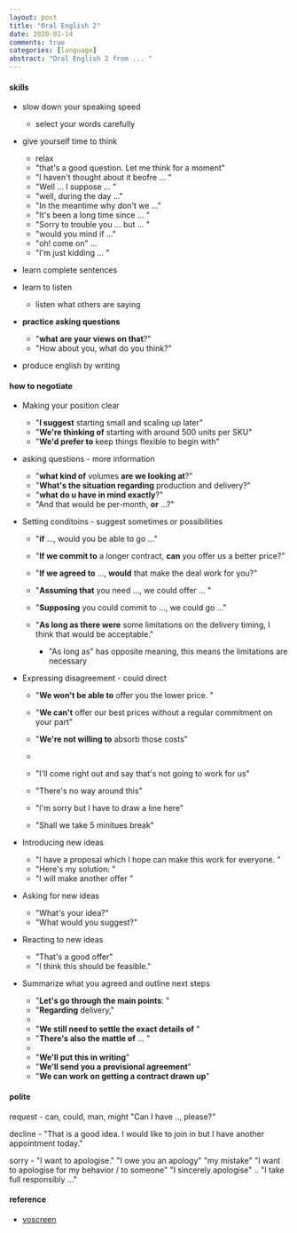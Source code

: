```yaml
---
layout: post
title: "Oral English 2"
date: 2020-01-14
comments: true
categories: [language]
abstract: "Oral English 2 from ... "
---
```


#### skills  
* slow down your speaking speed  
  - select your words carefully  
* give yourself time to think  
  - relax  
  - "that's a good question. Let me think for a moment"  
  - "I haven't thought about it beofre ... "  
  - "Well ... I suppose ... "  
  - "well, during the day ..."  
  - "In the meantime why don't we ..."  
  - "It's been a long time since ... "  
  - "Sorry to trouble you ... but ... "  
  - "would you mind if ..."   
  - "oh! come on" ...  
  - "I'm just kidding ... "  

* learn complete sentences  
* learn to listen  
  - listen what others are saying  

* **practice asking questions**  
  - "**what are your views on that**?"  
  - "How about you, what do you think?"  

* produce english by writing  


#### how to negotiate 
* Making your position clear  
  - "**I suggest** starting small and scaling up later"  
  - "**We're thinking of** starting with around 500 units per SKU"  
  - "**We'd prefer to** keep things flexible to begin with"  

* asking questions  - more information 
  - "**what kind of** volumes **are we looking at**?"  
  - "**What's the situation regarding** production and delivery?"  
  - "**what do u have in mind exactly**?"   
  - "And that would be per-month, **or** ...?"  

* Setting conditoins  - suggest sometimes  or possibilities  
  - "**if** ..., would you be able to go ..." 
  - "**If we commit to** a longer contract, **can** you offer us a better price?"
  - "**If we agreed to** ..., **would** that make the deal work for you?"

  - "**Assuming that** you need ..., we could offer ... "  
  - "**Supposing** you could commit to ..., we could go ..."  
  - "**As long as there were** some limitations on the delivery timing, I  think that would be acceptable."
     + "As long as" has opposite meaning, this means the limitations are necessary   

* Expressing disagreement  - could direct  
  - "**We won't be able to** offer you the lower price. "  
  - "**We can't** offer our best prices without a regular commitment on your part"  
  - "**We're not willing to** absorb those costs"  
  -  
  - "I'll come right out and say that's not going to work for us"  
  - "There's no way around this"  
  - "I'm sorry but I have to draw a line here"  

  - "Shall we take 5 minitues break"  

* Introducing new ideas  
  - "I have a proposal which I hope can make this work for everyone.  "  
  - "Here's my solution: "  
  - "I will make another offer "  

* Asking for new ideas  
  - "What's your idea?"  
  - "What would you suggest?"  

* Reacting to new ideas 
  - "That's a good offer"  
  - "I think this should be feasible."  

* Summarize what you agreed and outline next steps  
  - "**Let's go through the main points**: "  
  - "**Regarding** delivery,"  
  - 
  - "**We still need to settle the exact details of** " 
  - "**There's also the mattle of** ... "  
  - 
  - "**We'll put this in writing**"  
  - "**We'll send you a provisional agreement**"  
  - "**We can work on getting a contract drawn up**"  





#### polite  
request - can, could, man, might 
"Can I have .., please?"  

decline - "That is a good idea. I would like to join in but I have another appointment today."  

sorry - "I want to apologise."  "I owe you an apology"  "my mistake"  "I want to apologise for my behavior / to someone"  "I sincerely apologise" .. "I take full responsibly ..."  


#### reference
* [voscreen](https://www.voscreen.com/life/20258/1tt11pr15jtk40zz22/en) 
